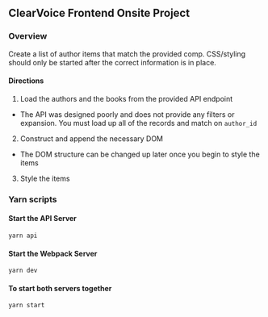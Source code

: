 ## ClearVoice Frontend Onsite Project

### Overview
Create a list of author items that match the provided comp. CSS/styling should only be started after the correct information is in place.

#### Directions
1. Load the authors and the books from the provided API endpoint
  - The API was designed poorly and does not provide any filters or expansion. You must load up all of the records and match on `author_id` 
2. Construct and append the necessary DOM
  - The DOM structure can be changed up later once you begin to style the items
3. Style the items

### Yarn scripts
#### Start the API Server
```
yarn api
```

#### Start the Webpack Server
```
yarn dev
```

#### To start both servers together
```
yarn start
```
